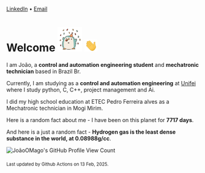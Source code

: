 [LinkedIn](https://www.linkedin.com/in/joão-pedro-gozzoli-b95641301/) &bull;
[Email](joaopedrogozzoli@gmail.com)

# Welcome <img src="happy.gif" height="64px" /> <img src="wave.gif" height="32px" />

I am João, a  **control and automation engineering student** and **mechatronic technician** based in Brazil Br.

Currently, I am studying as a **control and automation engineering** at [Unifei](https://unifei.edu.br) where I study python, C, C++, project management and Ai.

I did my high school education at ETEC Pedro Ferreira alves as a Mechatronic technician in Mogi Mirim.

Here is a random fact about me - I have been on this planet for **7717 days**.

And here is a just a random fact -  **Hydrogen gas is the least dense substance in the world, at 0.08988g/cc**.

![JoãoOMago's GitHub Profile View Count](https://komarev.com/ghpvc/?username=JoaoOMago)

<sub>Last updated by Github Actions on 13 Feb, 2025.</sub>
